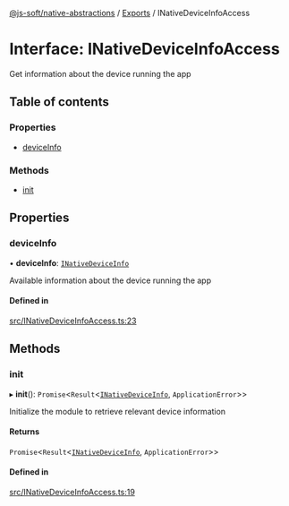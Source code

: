 [@js-soft/native-abstractions](../README.md) / [Exports](../modules.md) / INativeDeviceInfoAccess

# Interface: INativeDeviceInfoAccess

Get information about the device running the app

## Table of contents

### Properties

- [deviceInfo](INativeDeviceInfoAccess.md#deviceinfo)

### Methods

- [init](INativeDeviceInfoAccess.md#init)

## Properties

### deviceInfo

• **deviceInfo**: [`INativeDeviceInfo`](INativeDeviceInfo.md)

Available information about the device running the app

#### Defined in

[src/INativeDeviceInfoAccess.ts:23](https://github.com/js-soft/ts-native-access/blob/b144064/packages/abstractions/src/INativeDeviceInfoAccess.ts#L23)

## Methods

### init

▸ **init**(): `Promise`<`Result`<[`INativeDeviceInfo`](INativeDeviceInfo.md), `ApplicationError`\>\>

Initialize the module to retrieve relevant device information

#### Returns

`Promise`<`Result`<[`INativeDeviceInfo`](INativeDeviceInfo.md), `ApplicationError`\>\>

#### Defined in

[src/INativeDeviceInfoAccess.ts:19](https://github.com/js-soft/ts-native-access/blob/b144064/packages/abstractions/src/INativeDeviceInfoAccess.ts#L19)
